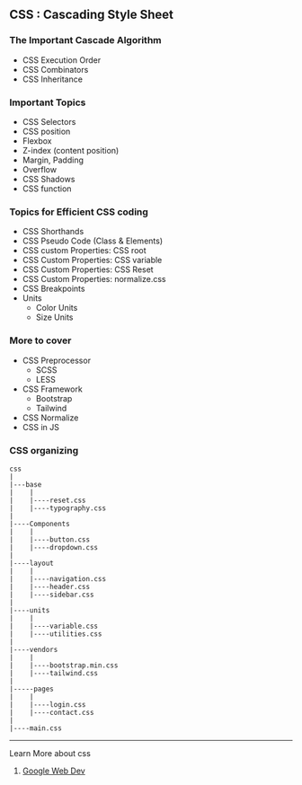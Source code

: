## CSS : Cascading Style Sheet

### The Important Cascade Algorithm

* CSS Execution Order
* CSS Combinators
* CSS Inheritance

### Important Topics

* CSS Selectors
* CSS position
* Flexbox
* Z-index (content position)
* Margin, Padding
* Overflow
* CSS Shadows
* CSS function

### Topics for Efficient CSS coding

* CSS Shorthands
* CSS Pseudo Code (Class & Elements)
* CSS custom Properties: CSS root
* CSS Custom Properties: CSS variable
* CSS Custom Properties: CSS Reset
* CSS Custom Properties: normalize.css
* CSS Breakpoints
* Units
	* Color Units
	* Size Units

### More to cover

* CSS Preprocessor
    * SCSS
	* LESS
* CSS Framework
	* Bootstrap
	* Tailwind
* CSS Normalize
* CSS in JS

### CSS organizing

```
css
|
|---base
|    |
|    |----reset.css
|    |----typography.css
|
|----Components
|    |
|    |----button.css
|    |----dropdown.css
|
|----layout
|    |
|    |----navigation.css
|    |----header.css
|    |----sidebar.css
|
|----units
|    |
|    |----variable.css
|    |----utilities.css
|
|----vendors
|    |
|    |----bootstrap.min.css
|    |----tailwind.css
|
|-----pages   
|    |
|    |----login.css
|    |----contact.css
|
|----main.css
```

----
Learn More about css

1. [Google Web Dev](https://web.dev/learn/css/)